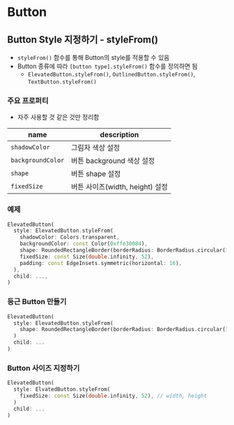 # Button

## Button Style 지정하기 - styleFrom()
- `styleFrom()` 함수를 통해 Button의 style를 적용할 수 있음
- Button 종류에 따라 `[button type].styleFrom()` 함수를 정의하면 됨
  - `ElevatedButton.styleFrom()`, `OutlinedButton.styleFrom()`, `TextButton.styleFrom()`

### 주요 프로퍼티
- 자주 사용할 것 같은 것만 정리함

| name          | description |
|---------------|-------------|
| `shadowColor` |      그림자 색상 설정      |
| `backgroundColor`   |     버튼 background 색상 설정        |
| `shape`       |  버튼 shape 설정           |
| `fixedSize`   |  버튼 사이즈(width, height) 설정           |

### 예제
```dart
ElevatedButton(
  style: ElevatedButton.styleFrom(
    shadowColor: Colors.transparent,
    backgroundColor: const Color(0xffe30084),
    shape: RoundedRectangleBorder(borderRadius: BorderRadius.circular(12)),
    fixedSize: const Size(double.infinity, 52),
    padding: const EdgeInsets.symmetric(horizontal: 16),
  ),
  child: ...,
)
```

### 둥근 Button 만들기
```dart
ElevatedButton(
  style: ElevatedButton.styleFrom(
    shape: RoundedRectangleBorder(borderRadius: BorderRadius.circular(12)),
  )
  child: ...
)
```

### Button 사이즈 지정하기
```dart
ElevatedButton(
  style: ElvatedButton.styleFrom(
    fixedSize: const Size(double.infinity, 52), // width, height
  )
  child: ...
)
```
